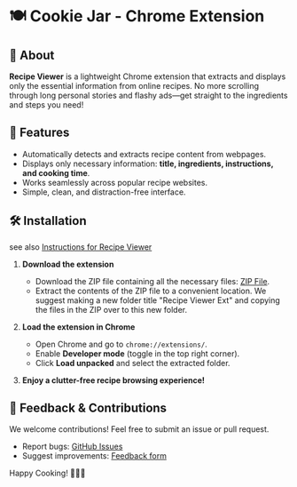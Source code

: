 # 🍽️ Cookie Jar - Chrome Extension

## 📖 About
**Recipe Viewer** is a lightweight Chrome extension that extracts and displays only the essential information from online recipes. No more scrolling through long personal stories and flashy ads—get straight to the ingredients and steps you need!

## 🚀 Features
- Automatically detects and extracts recipe content from webpages.
- Displays only necessary information: **title, ingredients, instructions, and cooking time**.
- Works seamlessly across popular recipe websites.
- Simple, clean, and distraction-free interface.

## 🛠️ Installation
   see also [Instructions for Recipe Viewer](https://docs.google.com/document/d/1TT3CUGQHv5CJaCau63HJMmz01kBL5MeORjGFLo3dKkM/edit?usp=sharing)
1. **Download the extension**
   - Download the ZIP file containing all the necessary files: [ZIP File](https://github.com/janwils/RecipeExtension/blob/main/RecipeViewerExtension%20(1).zip).
   - Extract the contents of the ZIP file to a convenient location. We suggest making a new folder title "Recipe Viewer Ext" and copying the files in the ZIP over to this new folder.

2. **Load the extension in Chrome**
   - Open Chrome and go to `chrome://extensions/`.
   - Enable **Developer mode** (toggle in the top right corner).
   - Click **Load unpacked** and select the extracted folder.

3. **Enjoy a clutter-free recipe browsing experience!**

## 📩 Feedback & Contributions
We welcome contributions! Feel free to submit an issue or pull request.
- Report bugs: [GitHub Issues](https://github.com/janwils/RecipeExtension/issues)
- Suggest improvements: [Feedback form](https://forms.gle/jYtfFKYaZ3V28Ws6A)

Happy Cooking! 🍳🥗🍕
